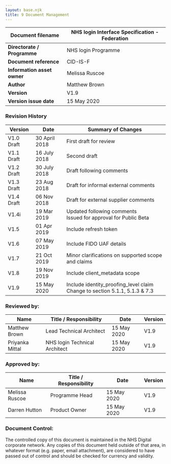 ```yaml
---
layout: base.njk
title: 9 Document Management
---
```


| **Document filename**       | **NHS login Interface Specification - Federation** |
| --------------------------- | -------------------------------------------------- | 
| **Directorate / Programme** | NHS login Programme                                |
| **Document reference**      | CID-IS-F                                           |
| **Information asset owner** | Melissa Ruscoe                                     |
| **Author**                  | Matthew Brown                                      |
| **Version**                 | V1.9                                               |
| **Version issue date**      | 15 May 2020                                        |


### Revision History

| **Version** | **Date**      | **Summary of Changes**                             |
| ----------- | ------------- | -------------------------------------------------- |
| V1.0 Draft  | 30 April 2018 | First draft for review                             |
| V1.1 Draft  | 16 July 2018  | Second draft                                       |
| V1.2 Draft  | 30 July 2018  | Draft following comments                           |
| V1.3 Draft  | 23 Aug 2018   | Draft for informal external comments               |
| V1.4 Draft  | 06 Nov 2018   | Draft for external supplier comments               |
| V1.4i       | 19 Mar 2019   | Updated following comments <br> Issued for approval for Public Beta |
| V1.5        | 01 Apr 2019   | Include refresh token                              |
| V1.6        | 07 May 2019   | Include FIDO UAF details                           |
| V1.7        | 21 Oct 2019   | Minor clarifications on supported scope and claims |
| V1.8        | 19 Nov 2019   | Include client_metadata scope                      |
| V1.9        | 15 May 2020   | Include identity_proofing_level claim <br> Change to section 5.1.1, 5.1.3 & 7.3 |


### Reviewed by:

| **Name** | **Title / Responsibility**    | **Date**      | **Version** |
| ----------------- | ----------------------------- | ------------- | ----------- |
| Matthew Brown     | Lead Technical Architect      | 15 May 2020   | V1.9        |
| Priyanka Mittal   | NHS login Technical Architect | 15 May 2020   | V1.9        |

### Approved by:

| **Name**       | **Title / Responsibility** | **Date**    | **Version** |
| -------------- | -------------------------- | ----------- | ----------- |
| Melissa Ruscoe | Programme Head             | 15 May 2020 | V1.9        |
| Darren Hutton  | Product Owner              | 15 May 2020 | V1.9        |

### Document Control:

The controlled copy of this document is maintained in the NHS Digital corporate network. Any copies of this document held outside of that area, in whatever format (e.g. paper, email attachment), are considered to have passed out of control and should be checked for currency and validity.